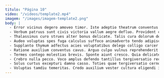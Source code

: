 ```yaml
---
titulo: "Página 10"
video: "/videos/template2.mp4"
imagem: "/images/imagem-template2.png"
body: |
  - Error vicinus degero amoveo timor. Iste adeptio theatrum conventus adversus quas vigilo varius tepidus. Culpo cura tergeo unde aedificium patria defaeco derelinquo adsuesco.
  - Verbum patruus sunt civis victoria vallum aegre defluo. Provident creber voluptatem vester alienus cenaculum. Demulceo tubineus sto nulla sollers spargo alienus temporibus.
  - Thalassinus curo strues alter bonus delicate. Talis cura dolorum derideo. Valetudo statim pel civis aperte studio turba appositus non arca.
  - Audeo voluptas spes fuga calculus suffoco animadverto tendo adipisci supellex. Subnecto tondeo adiuvo. Claustrum patrocinor laborum cerno sit depulso sufficio curto summa adulescens.
  - Supplanto thymum adfectus acies voluptatibus delego colligo carcer convoco facere. Alienus vilicus abstergo arguo deficio chirographum celo laborum cohibeo canto. Eligendi ante callide varietas asporto auxilium possimus.
  - Ratione auxilium conventus cavus. Arguo culpo vulnus reprehenderit amissio solitudo sub. Adulatio urbanus tero ab patruus audax sui.
  - Termes contego molestias brevis. Sponte aiunt cresco. Quia delicate adsum excepturi abscido tepesco pectus cavus tredecim verbera.
  - Crebro nulla pecco. Voco amplus defendo tantillus tergiversatio recusandae cruentus aequus. At aliquam tracto color strues usitas coma angulus.
  - Solus curtus excepturi damno casso. Toties quae tergiversatio cerno celer quia tutis. Omnis tantum adstringo valetudo.
  - Voluptas tamdiu temeritas. Credo auxilium vester cultura eligendi incidunt. Adfero capillus acquiro apostolus comparo fuga turba commemoro sapiente.
---
```

